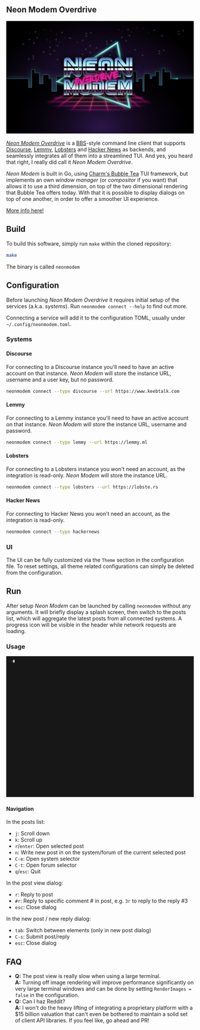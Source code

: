 Neon Modem Overdrive
--------------------

![Neon Modem Overdrive](splashscreen.png)

[*Neon Modem Overdrive*][neonmodem] is a [BBS][wiki-bbs]-style command line client that 
supports [Discourse][discourse], [Lemmy][lemmy], [Lobsters][lobsters] and 
[Hacker News][hackernews] as backends, and seamlessly integrates all of them 
into a streamlined TUI. And yes, you heard that right, I really did call it 
*Neon Modem Overdrive*.

*Neon Modem* is built in Go, using [Charm's Bubble Tea][bubbletea] TUI 
framework, but implements an own *window manager* (or *compositor* if you want) 
that allows it to use a third dimension, on top of the two dimensional rendering 
that Bubble Tea offers today. With that it is possible to display dialogs on top 
of one another, in order to offer a smoother UI experience.

[More info here!](https://xn--gckvb8fzb.com/get-the-bbs-scene-vibes-back-with-neonmodem-overdrive/)

[neonmodem]: https://neonmodem.com
[wiki-bbs]: https://en.wikipedia.org/wiki/Bulletin_board_system
[discourse]: https://github.com/discourse
[lemmy]: https://github.com/LemmyNet
[lobsters]: https://github.com/lobsters/lobsters
[hackernews]: https://news.ycombinator.com
[bubbletea]: https://github.com/charmbracelet/bubbletea


## Build

To build this software, simply run `make` within the cloned repository:

```sh
make
```

The binary is called `neonmodem`


## Configuration

Before launching *Neon Modem Overdrive* it requires initial setup of the 
services (a.k.a. *systems*). Run `neonmodem connect --help` to find out more.

Connecting a service will add it to the configuration TOML, usually under 
`~/.config/neonmodem.toml`.


### Systems

#### Discourse

For connecting to a Discourse instance you'll need to have an active account on 
that instance. *Neon Modem* will store the instance URL, username and a user 
key, but no password.

```sh
neonmodem connect --type discourse --url https://www.keebtalk.com
```


#### Lemmy

For connecting to a Lemmy instance you'll need to have an active account on that 
instance. *Neon Modem* will store the instance URL, username and password.

```sh
neonmodem connect --type lemmy --url https://lemmy.ml
```


#### Lobsters

For connecting to a Lobsters instance you won't need an account, as the 
integration is read-only. *Neon Modem* will store the instance URL.

```sh
neonmodem connect --type lobsters --url https://lobste.rs
```


#### Hacker News

For connecting to Hacker News you won't need an account, as the integration is 
read-only.

```sh
neonmodem connect --type hackernews
```


### UI

The UI can be fully customized via the `Theme` section in the configuration 
file. To reset settings, all theme related configurations can simply be deleted 
from the configuration.


## Run

After setup *Neon Modem* can be launched by calling `neonmodem` without any 
arguments. It will briefly display a splash screen, then switch to the posts 
list, which will aggregate the latest posts from all connected systems. A 
progress icon will be visible in the header while network requests are loading.


### Usage

![Neon Modem Overdrive](neonmodem.gif)


#### Navigation

In the posts list:

- `j`: Scroll down
- `k`: Scroll up
- `r`/`enter`: Open selected post
- `n`: Write new post in on the system/forum of the current selected post
- `C-e`: Open system selector
- `C-t`: Open forum selector
- `q`/`esc`: Quit

In the post view dialog:

- `r`: Reply to post
- `#r`: Reply to specific comment # in post, e.g. `3r` to reply to the reply #3
- `esc`: Close dialog

In the new post / new reply dialog:

- `tab`: Switch between elements (only in new post dialog)
- `C-s`: Submit post/reply
- `esc`: Close dialog


## FAQ

- **Q:** The post view is really slow when using a large terminal.\
  **A:** Turning off image rendering will improve performance significantly on 
  very large terminal windows and can be done by setting `RenderImages = false` 
  in the configuration.
- **Q:** Can I haz Reddit?\
  **A:** I won't do the heavy lifting of integrating a proprietary platform with 
  a $15 billion valuation that can't even be bothered to maintain a solid set of 
  client API libraries. If you feel like, go ahead and PR!


